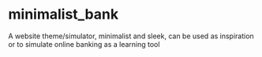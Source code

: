 # minimalist_bank
A website theme/simulator, minimalist and sleek, can be used as inspiration or to simulate online banking as a learning tool
